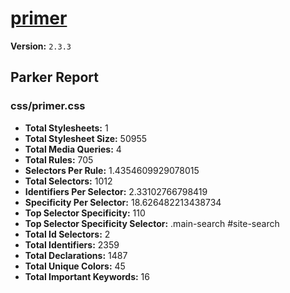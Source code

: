 # [primer]( http://primercss.io )

**Version:** `2.3.3`

## Parker Report

### css/primer.css

- **Total Stylesheets:** 1
- **Total Stylesheet Size:** 50955
- **Total Media Queries:** 4
- **Total Rules:** 705
- **Selectors Per Rule:** 1.4354609929078015
- **Total Selectors:** 1012
- **Identifiers Per Selector:** 2.33102766798419
- **Specificity Per Selector:** 18.626482213438734
- **Top Selector Specificity:** 110
- **Top Selector Specificity Selector:** .main-search #site-search
- **Total Id Selectors:** 2
- **Total Identifiers:** 2359
- **Total Declarations:** 1487
- **Total Unique Colors:** 45
- **Total Important Keywords:** 16

